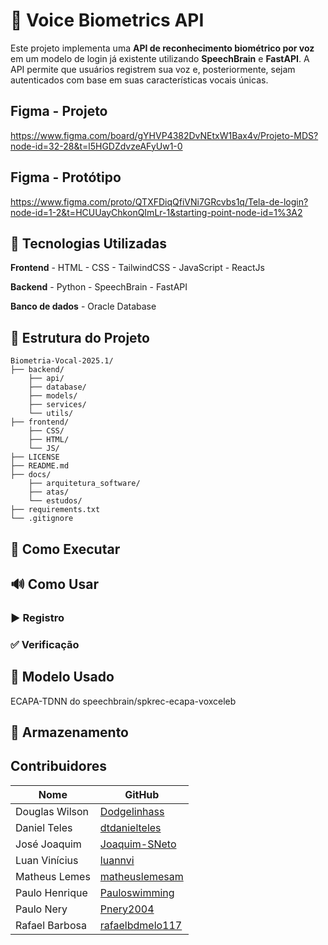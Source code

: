 # 🔐 Voice Biometrics API

Este projeto implementa uma **API de reconhecimento biométrico por voz** em um modelo de login já existente utilizando **SpeechBrain** e **FastAPI**. A API permite que usuários registrem sua voz e, posteriormente, sejam autenticados com base em suas características vocais únicas.

## Figma - Projeto
https://www.figma.com/board/gYHVP4382DvNEtxW1Bax4v/Projeto-MDS?node-id=32-28&t=l5HGDZdvzeAFyUw1-0

## Figma - Protótipo
https://www.figma.com/proto/QTXFDiqQfiVNi7GRcvbs1q/Tela-de-login?node-id=1-2&t=HCUUayChkonQImLr-1&starting-point-node-id=1%3A2

## 🧠 Tecnologias Utilizadas

**Frontend**
    - HTML
    - CSS
    - TailwindCSS
    - JavaScript
    - ReactJs

**Backend**
    - Python
    - SpeechBrain
    - FastAPI

**Banco de dados**
    - Oracle Database

## 📁 Estrutura do Projeto

```
Biometria-Vocal-2025.1/
├── backend/
    ├── api/
    ├── database/
    ├── models/
    ├── services/
    └── utils/
├── frontend/
    ├── CSS/
    ├── HTML/
    └── JS/
├── LICENSE
├── README.md
├── docs/
    ├── arquitetura_software/
    ├── atas/
    └── estudos/
├── requirements.txt
└── .gitignore
```

## 🚀 Como Executar


## 🔊 Como Usar


### ▶️ Registro


### ✅ Verificação


## 🧪 Modelo Usado
ECAPA-TDNN do speechbrain/spkrec-ecapa-voxceleb

## 📂 Armazenamento

## Contribuidores

| Nome                | GitHub        |
|---------------------|-------------------------|
|Douglas Wilson       | [Dodgelinhass](https://github.com/Dodgelinhass) |
|Daniel Teles         | [dtdanielteles](https://github.com/dtdanielteles) |
|José Joaquim         | [Joaquim-SNeto](https://github.com/Joaquim-SNeto) |
|Luan Vinícius        | [luannvi](https://github.com/luannvi) |
|Matheus Lemes        | [matheuslemesam](https://github.com/matheuslemesam) |
|Paulo Henrique       | [Pauloswimming](https://github.com/Pauloswimming) |
|Paulo Nery           | [Pnery2004](https://github.com/Pnery2004) |
|Rafael Barbosa       | [rafaelbdmelo117](https://github.com/rafaelbdmelo117) |